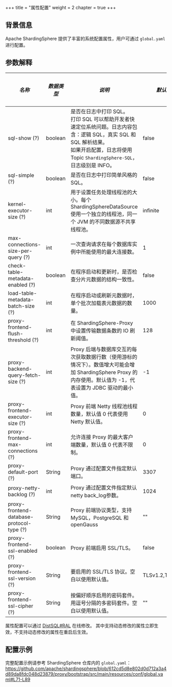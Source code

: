 +++
title = "属性配置"
weight = 2
chapter = true
+++

## 背景信息

Apache ShardingSphere 提供了丰富的系统配置属性，用户可通过 `global.yaml` 进行配置。

## 参数解释

| *名称*                                      | *数据类型*  | *说明*                                                                                                                                   | *默认值*           | *动态生效* |
|-------------------------------------------|---------|----------------------------------------------------------------------------------------------------------------------------------------|-----------------|--------|
| sql-show (?)                              | boolean | 是否在日志中打印 SQL。 <br /> 打印 SQL 可以帮助开发者快速定位系统问题。日志内容包含：逻辑 SQL，真实 SQL 和 SQL 解析结果。<br /> 如果开启配置，日志将使用 Topic `ShardingSphere-SQL`，日志级别是 INFO。 | false           | 是      |
| sql-simple (?)                            | boolean | 是否在日志中打印简单风格的 SQL。                                                                                                                     | false           | 是      |
| kernel-executor-size (?)                  | int     | 用于设置任务处理线程池的大小。每个 ShardingSphereDataSource 使用一个独立的线程池，同一个 JVM 的不同数据源不共享线程池。                                                            | infinite        | 否      |
| max-connections-size-per-query (?)        | int     | 一次查询请求在每个数据库实例中所能使用的最大连接数。                                                                                                             | 1               | 是      |
| check-table-metadata-enabled (?)          | boolean | 在程序启动和更新时，是否检查分片元数据的结构一致性。                                                                                                             | false           | 是      |
| load-table-metadata-batch-size (?)        | int     | 在程序启动或刷新元数据时，单个批次加载表元数据的数量。                                                                                                            | 1000            | 是      |
| proxy-frontend-flush-threshold (?)        | int     | 在 ShardingSphere-Proxy 中设置传输数据条数的 IO 刷新阈值。                                                                                             | 128             | 是      |
| proxy-backend-query-fetch-size (?)        | int     | Proxy 后端与数据库交互的每次获取数据行数（使用游标的情况下）。数值增大可能会增加 ShardingSphere Proxy 的内存使用。默认值为 -1，代表设置为 JDBC 驱动的最小值。                                      | -1              | 是      |
| proxy-frontend-executor-size (?)          | int     | Proxy 前端 Netty 线程池线程数量，默认值 0 代表使用 Netty 默认值。                                                                                           | 0               | 否      |
| proxy-frontend-max-connections (?)        | int     | 允许连接 Proxy 的最大客户端数量，默认值 0 代表不限制。                                                                                                       | 0               | 是      |
| proxy-default-port (?)                    | String  | Proxy 通过配置文件指定默认端口。                                                                                                                    | 3307            | 否      |
| proxy-netty-backlog (?)                   | int     | Proxy 通过配置文件指定默认netty back_log参数。                                                                                                      | 1024            | 否      |
| proxy-frontend-database-protocol-type (?) | String  | Proxy 前端协议类型，支持 MySQL，PostgreSQL 和 openGauss                                                                                           | \"\"            | 否      |
| proxy-frontend-ssl-enabled (?)            | boolean | Proxy 前端启用 SSL/TLS。                                                                                                                    | false           | 否      |
| proxy-frontend-ssl-version (?)            | String  | 要启用的 SSL/TLS 协议。空白以使用默认值。                                                                                                              | TLSv1.2,TLSv1.3 | 否  |
| proxy-frontend-ssl-cipher (?)             | String  | 按偏好顺序启用的密码套件。用逗号分隔的多密码套件。空白以使用默认值。                                                                                                     | \"\"            | 否  |

属性配置可以通过 [DistSQL#RAL](/cn/user-manual/shardingsphere-proxy/distsql/syntax/ral/) 在线修改。
其中支持动态修改的属性立即生效，不支持动态修改的属性在重启后生效。

## 配置示例

完整配置示例请参考 ShardingSphere 仓库内的 `global.yaml`：<https://github.com/apache/shardingsphere/blob/612cd5d8e802d0d712a3a4d89da8fdc048d23879/proxy/bootstrap/src/main/resources/conf/global.yaml#L71-L89>
